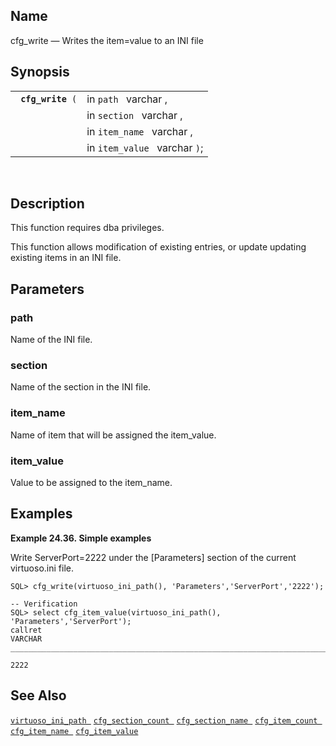 <div id="fn_cfg_write" class="refentry">

<div class="titlepage">

</div>

<div class="refnamediv">

## Name

cfg_write — Writes the item=value to an INI file

</div>

<div class="refsynopsisdiv">

## Synopsis

<div id="fsyn_cfg_write" class="funcsynopsis">

|                        |                               |
|------------------------|-------------------------------|
| ` `**`cfg_write`**` (` | in `path ` varchar ,          |
|                        | in `section ` varchar ,       |
|                        | in `item_name ` varchar ,     |
|                        | in `item_value ` varchar `)`; |

<div class="funcprototype-spacer">

 

</div>

</div>

</div>

<div id="desc_cfg_write" class="refsect1">

## Description

This function requires dba privileges.

This function allows modification of existing entries, or update
updating existing items in an INI file.

</div>

<div id="params_cfg_write" class="refsect1">

## Parameters

<div id="id81946" class="refsect2">

### path

Name of the INI file.

</div>

<div id="id81949" class="refsect2">

### section

Name of the section in the INI file.

</div>

<div id="id81952" class="refsect2">

### item_name

Name of item that will be assigned the item_value.

</div>

<div id="id81955" class="refsect2">

### item_value

Value to be assigned to the item_name.

</div>

</div>

<div id="examples_cfg_write" class="refsect1">

## Examples

<div id="ex_cfg_write" class="example">

**Example 24.36. Simple examples**

<div class="example-contents">

Write ServerPort=2222 under the \[Parameters\] section of the current
virtuoso.ini file.

``` screen
SQL> cfg_write(virtuoso_ini_path(), 'Parameters','ServerPort','2222');

-- Verification
SQL> select cfg_item_value(virtuoso_ini_path(), 'Parameters','ServerPort');
callret
VARCHAR
___________________________________________________________________________

2222
```

</div>

</div>

  

</div>

<div id="seealso_cfg_write" class="refsect1">

## See Also

<a href="fn_virtuoso_ini_path.html" class="link"
title="virtuoso_ini_path"><code
class="function">virtuoso_ini_path </code></a>
<a href="fn_cfg_section_count.html" class="link"
title="cfg_section_count"><code
class="function">cfg_section_count </code></a>
<a href="fn_cfg_section_name.html" class="link"
title="cfg_section_name"><code
class="function">cfg_section_name </code></a>
<a href="fn_cfg_item_count.html" class="link"
title="cfg_item_count"><code class="function">cfg_item_count </code></a>
<a href="fn_cfg_item_name.html" class="link" title="cfg_item_name"><code
class="function">cfg_item_name </code></a>
<a href="fn_cfg_item_value.html" class="link"
title="cfg_item_value"><code class="function">cfg_item_value </code></a>

</div>

</div>
